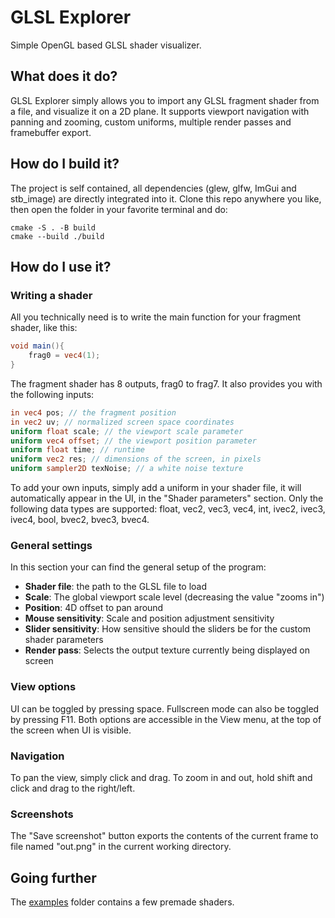 # GLSL Explorer

Simple OpenGL based GLSL shader visualizer.

## What does it do?

GLSL Explorer simply allows you to import any GLSL fragment shader from a file, 
and visualize it on a 2D plane. It supports viewport navigation with panning and zooming,
custom uniforms, multiple render passes and framebuffer export.

## How do I build it?

The project is self contained, all dependencies (glew, glfw, ImGui and stb_image) are directly integrated into it. Clone this repo anywhere you like, then open the folder in your favorite terminal and do:
```
cmake -S . -B build
cmake --build ./build
```

## How do I use it?

### Writing a shader

All you technically need is to write the main function for your fragment shader, like this:
```glsl
void main(){
    frag0 = vec4(1);
}
```

The fragment shader has 8 outputs, frag0 to frag7. It also provides you with the following inputs:
```glsl
in vec4 pos; // the fragment position
in vec2 uv; // normalized screen space coordinates
uniform float scale; // the viewport scale parameter
uniform vec4 offset; // the viewport position parameter
uniform float time; // runtime
uniform vec2 res; // dimensions of the screen, in pixels
uniform sampler2D texNoise; // a white noise texture
```

To add your own inputs, simply add a uniform in your shader file, it will automatically appear in the UI,
in the "Shader parameters" section.
Only the following data types are supported: float, vec2, vec3, vec4, int, ivec2, ivec3, ivec4, bool,
bvec2, bvec3, bvec4.

### General settings

In this section your can find the general setup of the program:
- **Shader file**: the path to the GLSL file to load
- **Scale**: The global viewport scale level (decreasing the value "zooms in")
- **Position**: 4D offset to pan around
- **Mouse sensitivity**: Scale and position adjustment sensitivity
- **Slider sensitivity**: How sensitive should the sliders be for the custom shader parameters
- **Render pass**: Selects the output texture currently being displayed on screen

### View options

UI can be toggled by pressing space. Fullscreen mode can also be toggled by pressing F11.
Both options are accessible in the View menu, at the top of the screen when UI is visible.

### Navigation

To pan the view, simply click and drag. To zoom in and out, hold shift and click and drag to the right/left.

### Screenshots

The "Save screenshot" button exports the contents of the current frame to file named "out.png" in the current working directory.

## Going further

The [examples](examples) folder contains a few premade shaders.